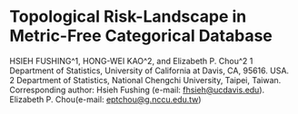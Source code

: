 # Topological Risk-Landscape in Metric-Free Categorical Database
HSIEH FUSHING^1, HONG-WEI KAO^2, and Elizabeth P. Chou^2
1 Department of Statistics, University of California at Davis, CA, 95616. USA. 
2 Department of Statistics, National Chengchi University, Taipei, Taiwan.
Corresponding author: Hsieh Fushing (e-mail: fhsieh@ucdavis.edu). Elizabeth P. Chou(e-mail: eptchou@g.nccu.edu.tw)
